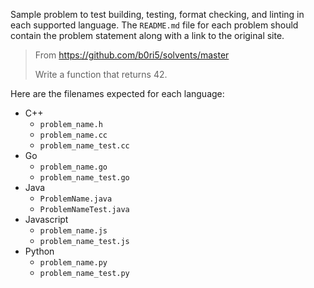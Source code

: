 Sample problem to test building, testing, format checking, and linting in each supported language.
The `README.md` file for each problem should contain the problem statement along with a link to the original site. 

> From https://github.com/b0ri5/solvents/master
>
> Write a function that returns 42.

Here are the filenames expected for each language:

* C++
  * `problem_name.h`
  * `problem_name.cc`
  * `problem_name_test.cc`
* Go
  * `problem_name.go`
  * `problem_name_test.go`
* Java
  * `ProblemName.java`
  * `ProblemNameTest.java`
* Javascript
  * `problem_name.js`
  * `problem_name_test.js`
* Python
  * `problem_name.py`
  * `problem_name_test.py`
